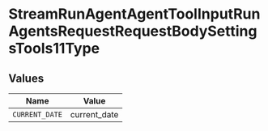 # StreamRunAgentAgentToolInputRunAgentsRequestRequestBodySettingsTools11Type


## Values

| Name           | Value          |
| -------------- | -------------- |
| `CURRENT_DATE` | current_date   |